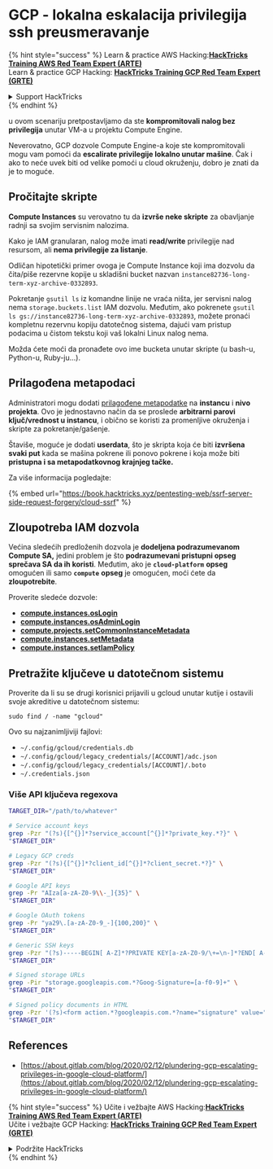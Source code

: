 # GCP - lokalna eskalacija privilegija ssh preusmeravanje

{% hint style="success" %}
Learn & practice AWS Hacking:<img src="../../../.gitbook/assets/image (1) (1) (1) (1).png" alt="" data-size="line">[**HackTricks Training AWS Red Team Expert (ARTE)**](https://training.hacktricks.xyz/courses/arte)<img src="../../../.gitbook/assets/image (1) (1) (1) (1).png" alt="" data-size="line">\
Learn & practice GCP Hacking: <img src="../../../.gitbook/assets/image (2) (1).png" alt="" data-size="line">[**HackTricks Training GCP Red Team Expert (GRTE)**<img src="../../../.gitbook/assets/image (2) (1).png" alt="" data-size="line">](https://training.hacktricks.xyz/courses/grte)

<details>

<summary>Support HackTricks</summary>

* Check the [**subscription plans**](https://github.com/sponsors/carlospolop)!
* **Join the** 💬 [**Discord group**](https://discord.gg/hRep4RUj7f) or the [**telegram group**](https://t.me/peass) or **follow** us on **Twitter** 🐦 [**@hacktricks\_live**](https://twitter.com/hacktricks_live)**.**
* **Share hacking tricks by submitting PRs to the** [**HackTricks**](https://github.com/carlospolop/hacktricks) and [**HackTricks Cloud**](https://github.com/carlospolop/hacktricks-cloud) github repos.

</details>
{% endhint %}

u ovom scenariju pretpostavljamo da ste **kompromitovali nalog bez privilegija** unutar VM-a u projektu Compute Engine.

Neverovatno, GCP dozvole Compute Engine-a koje ste kompromitovali mogu vam pomoći da **escalirate privilegije lokalno unutar mašine**. Čak i ako to neće uvek biti od velike pomoći u cloud okruženju, dobro je znati da je to moguće.

## Pročitajte skripte <a href="#follow-the-scripts" id="follow-the-scripts"></a>

**Compute Instances** su verovatno tu da **izvrše neke skripte** za obavljanje radnji sa svojim servisnim nalozima.

Kako je IAM granularan, nalog može imati **read/write** privilegije nad resursom, ali **nema privilegije za listanje**.

Odličan hipotetički primer ovoga je Compute Instance koji ima dozvolu da čita/piše rezervne kopije u skladišni bucket nazvan `instance82736-long-term-xyz-archive-0332893`.

Pokretanje `gsutil ls` iz komandne linije ne vraća ništa, jer servisni nalog nema `storage.buckets.list` IAM dozvolu. Međutim, ako pokrenete `gsutil ls gs://instance82736-long-term-xyz-archive-0332893`, možete pronaći kompletnu rezervnu kopiju datotečnog sistema, dajući vam pristup podacima u čistom tekstu koji vaš lokalni Linux nalog nema.

Možda ćete moći da pronađete ovo ime bucketa unutar skripte (u bash-u, Python-u, Ruby-ju...).

## Prilagođena metapodaci

Administratori mogu dodati [prilagođene metapodatke](https://cloud.google.com/compute/docs/storing-retrieving-metadata#custom) na **instancu** i **nivo projekta**. Ovo je jednostavno način da se proslede **arbitrarni parovi ključ/vrednost u instancu**, i obično se koristi za promenljive okruženja i skripte za pokretanje/gašenje.

Štaviše, moguće je dodati **userdata**, što je skripta koja će biti **izvršena svaki put** kada se mašina pokrene ili ponovo pokrene i koja može biti **pristupna i sa metapodatkovnog krajnjeg tačke.**

Za više informacija pogledajte:

{% embed url="https://book.hacktricks.xyz/pentesting-web/ssrf-server-side-request-forgery/cloud-ssrf" %}

## **Zloupotreba IAM dozvola**

Većina sledećih predloženih dozvola je **dodeljena podrazumevanom Compute SA,** jedini problem je što **podrazumevani pristupni opseg sprečava SA da ih koristi**. Međutim, ako je **`cloud-platform`** **opseg** omogućen ili samo **`compute`** **opseg** je omogućen, moći ćete da **zloupotrebite**.

Proverite sledeće dozvole:

* [**compute.instances.osLogin**](gcp-compute-privesc/#compute.instances.oslogin)
* [**compute.instances.osAdminLogin**](gcp-compute-privesc/#compute.instances.osadminlogin)
* [**compute.projects.setCommonInstanceMetadata**](gcp-compute-privesc/#compute.projects.setcommoninstancemetadata)
* [**compute.instances.setMetadata**](gcp-compute-privesc/#compute.instances.setmetadata)
* [**compute.instances.setIamPolicy**](gcp-compute-privesc/#compute.instances.setiampolicy)

## Pretražite ključeve u datotečnom sistemu

Proverite da li su se drugi korisnici prijavili u gcloud unutar kutije i ostavili svoje akreditive u datotečnom sistemu:
```
sudo find / -name "gcloud"
```
Ovo su najzanimljiviji fajlovi:

* `~/.config/gcloud/credentials.db`
* `~/.config/gcloud/legacy_credentials/[ACCOUNT]/adc.json`
* `~/.config/gcloud/legacy_credentials/[ACCOUNT]/.boto`
* `~/.credentials.json`

### Više API ključeva regexova
```bash
TARGET_DIR="/path/to/whatever"

# Service account keys
grep -Pzr "(?s){[^{}]*?service_account[^{}]*?private_key.*?}" \
"$TARGET_DIR"

# Legacy GCP creds
grep -Pzr "(?s){[^{}]*?client_id[^{}]*?client_secret.*?}" \
"$TARGET_DIR"

# Google API keys
grep -Pr "AIza[a-zA-Z0-9\\-_]{35}" \
"$TARGET_DIR"

# Google OAuth tokens
grep -Pr "ya29\.[a-zA-Z0-9_-]{100,200}" \
"$TARGET_DIR"

# Generic SSH keys
grep -Pzr "(?s)-----BEGIN[ A-Z]*?PRIVATE KEY[a-zA-Z0-9/\+=\n-]*?END[ A-Z]*?PRIVATE KEY-----" \
"$TARGET_DIR"

# Signed storage URLs
grep -Pir "storage.googleapis.com.*?Goog-Signature=[a-f0-9]+" \
"$TARGET_DIR"

# Signed policy documents in HTML
grep -Pzr '(?s)<form action.*?googleapis.com.*?name="signature" value=".*?">' \
"$TARGET_DIR"
```
## References

* [https://about.gitlab.com/blog/2020/02/12/plundering-gcp-escalating-privileges-in-google-cloud-platform/](https://about.gitlab.com/blog/2020/02/12/plundering-gcp-escalating-privileges-in-google-cloud-platform/)

{% hint style="success" %}
Učite i vežbajte AWS Hacking:<img src="../../../.gitbook/assets/image (1) (1) (1) (1).png" alt="" data-size="line">[**HackTricks Training AWS Red Team Expert (ARTE)**](https://training.hacktricks.xyz/courses/arte)<img src="../../../.gitbook/assets/image (1) (1) (1) (1).png" alt="" data-size="line">\
Učite i vežbajte GCP Hacking: <img src="../../../.gitbook/assets/image (2) (1).png" alt="" data-size="line">[**HackTricks Training GCP Red Team Expert (GRTE)**<img src="../../../.gitbook/assets/image (2) (1).png" alt="" data-size="line">](https://training.hacktricks.xyz/courses/grte)

<details>

<summary>Podržite HackTricks</summary>

* Proverite [**planove pretplate**](https://github.com/sponsors/carlospolop)!
* **Pridružite se** 💬 [**Discord grupi**](https://discord.gg/hRep4RUj7f) ili [**telegram grupi**](https://t.me/peass) ili **pratite** nas na **Twitteru** 🐦 [**@hacktricks\_live**](https://twitter.com/hacktricks_live)**.**
* **Podelite hakerske trikove slanjem PR-ova na** [**HackTricks**](https://github.com/carlospolop/hacktricks) i [**HackTricks Cloud**](https://github.com/carlospolop/hacktricks-cloud) github repozitorijume.

</details>
{% endhint %}
